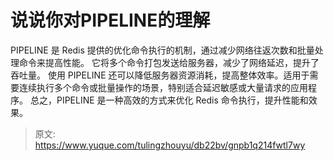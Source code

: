 # 说说你对PIPELINE的理解

PIPELINE 是 Redis 提供的优化命令执行的机制，通过减少网络往返次数和批量处理命令来提高性能。
它将多个命令打包发送给服务器，减少了网络延迟，提升了吞吐量。
使用 PIPELINE 还可以降低服务器资源消耗，提高整体效率。适用于需要连续执行多个命令或批量操作的场景，特别适合延迟敏感或大量请求的应用程序。
总之，PIPELINE 是一种高效的方式来优化 Redis 命令执行，提升性能和效果。


> 原文: <https://www.yuque.com/tulingzhouyu/db22bv/gnpb1q214fwtl7wy>